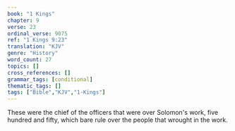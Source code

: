 ```yaml
---
book: "1 Kings"
chapter: 9
verse: 23
ordinal_verse: 9075
ref: "1 Kings 9:23"
translation: "KJV"
genre: "History"
word_count: 27
topics: []
cross_references: []
grammar_tags: [conditional]
thematic_tags: []
tags: ["Bible","KJV","1-Kings"]
---
```

These were the chief of the officers that were over Solomon's work, five hundred and fifty, which bare rule over the people that wrought in the work.
